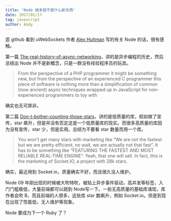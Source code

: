 ```yaml
---
title: 'Node 根本就不是什么新东西'
date: 2017/01/17
tag: javascript
author: Andy
---
```

逛 github 看到 uWebSockets 作者 [Alex Hultman](https://github.com/alexhultman) 写的有关 Node 的话，很有感触。

第一篇 [The-real-history-of-async-networking](https://github.com/alexhultman/The-real-history-of-async-networking)，讲的是异步编程的历史，然后总结出 Node 并不是新概念，只是一群没有经验程序员的玩具。

> From the perspective of a PHP programmer it might be something new, but from the perspective of an experienced C programmer this piece of software is nothing more than a simplification of common (now ancient) async techniques wrapped up in JavaScript for non-experienced programmers to toy with

确实也无可厚非。

第二篇 [Don-t-bother-counting-those-stars](https://github.com/alexhultman/Don-t-bother-counting-those-stars)，讲的是低质量的库，假如做了宣传，star 飙升，但是并没有否定这是一个低质量库的现实。而很多高质量的库因为没有宣传，star 少，但是实用。总结为不要看 star 数量而用一个库。

> You won't get many stars with marketing like “We are not the fastest but we are pretty efficient, no wait, we are actually not that fast”. It has to be something like “FEATURING THE FASTEST AND MOST RELIABLE REAL-TIME ENGINE”. Yeah, that one will sell. In fact, this is the marketing of Socket.IO, a project with 28k stars.

确实，最近用到 Socket.io，质量确实不好，而且很久没人维护。

Node 09 年刚出现的时候被大吹特吹，被贴上异步事件驱动，高并发等标签，入门门槛极低，大量前端都可以跳到 Node写一下。一些无高质量的基础库涌现，库作者会吹 B，而且前端的人很多，这些库 star 数飙升，例如 Socket.io。但是到现在出现了性能低，无人维护等现象。

Node 要成为下一个 Ruby 了？
